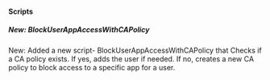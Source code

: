 
#### Scripts

##### New: BlockUserAppAccessWithCAPolicy

New: Added a new script- BlockUserAppAccessWithCAPolicy that Checks if a CA policy exists. If yes, adds the user if needed. If no, creates a new CA policy to block access to a specific app for a user.


